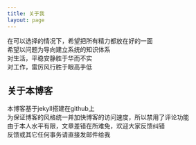 ```yaml
---
title: 关于我
layout: page
---
```



在可以选择的情况下，希望把所有精力都放在好的一面  </br>
希望以问题为导向建立系统的知识体系   </br>
对生活，平稳安静胜于华而不实  </br>
对工作，雷厉风行胜于眼高手低



## 关于本博客

本博客基于jekyll搭建在github上   </br>
为保证博客的风格统一并加快博客的访问速度，所以禁用了评论功能 </br>
由于本人水平有限，文章差错在所难免，欢迎大家反馈纠错  </br>
反馈或其它任何事务请直接发邮件给我 <a href=mailto:funcemail@163.com><i class="fa fa-mail-reply"></i></a>
